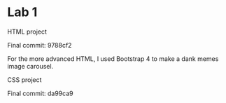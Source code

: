 # Lab 1
HTML project

Final commit: 9788cf2

For the more advanced HTML, I used Bootstrap 4 to make a dank memes image carousel.


CSS project

Final commit: da99ca9

